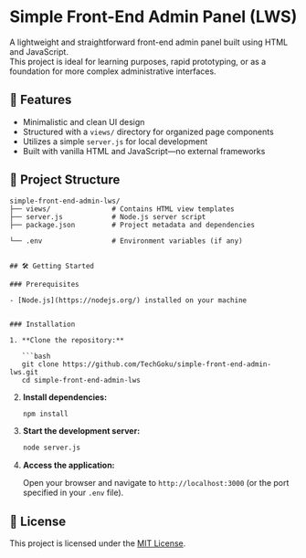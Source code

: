 
# Simple Front-End Admin Panel (LWS)

A lightweight and straightforward front-end admin panel built using HTML and JavaScript.  
This project is ideal for learning purposes, rapid prototyping, or as a foundation for more complex administrative interfaces.

## 🚀 Features

- Minimalistic and clean UI design  
- Structured with a `views/` directory for organized page components  
- Utilizes a simple `server.js` for local development  
- Built with vanilla HTML and JavaScript—no external frameworks

## 📁 Project Structure

```
simple-front-end-admin-lws/
├── views/               # Contains HTML view templates
├── server.js            # Node.js server script
├── package.json         # Project metadata and dependencies

└── .env                 # Environment variables (if any)


## 🛠️ Getting Started

### Prerequisites

- [Node.js](https://nodejs.org/) installed on your machine


### Installation

1. **Clone the repository:**

   ```bash
   git clone https://github.com/TechGoku/simple-front-end-admin-lws.git
   cd simple-front-end-admin-lws
   ```

2. **Install dependencies:**

   ```bash
   npm install
   ```

3. **Start the development server:**

   ```bash
   node server.js
   ```

4. **Access the application:**

   Open your browser and navigate to `http://localhost:3000` (or the port specified in your `.env` file).

## 📄 License

This project is licensed under the [MIT License](LICENSE).
